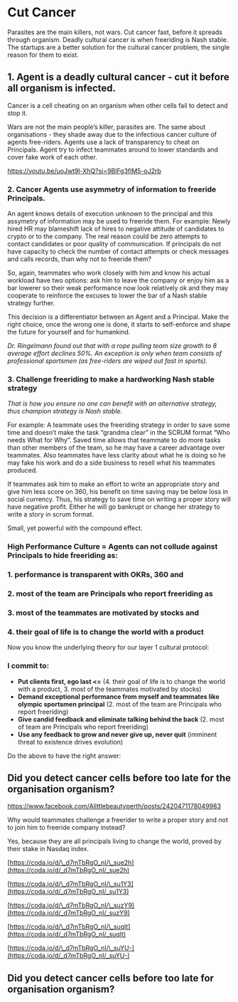 # Cut Cancer

Parasites are the main killers, not wars. Cut cancer fast, before it spreads through organism. Deadly cultural cancer is when freeriding is Nash stable. The startups are a better solution for the cultural cancer problem, the single reason for them to exist.

## 1. Agent is a deadly cultural cancer - cut it before all organism is infected.

Cancer is a cell cheating on an organism when other cells fail to detect and stop it.

Wars are not the main people’s killer, parasites are. The same about organisations - they shade away due to the infectious cancer culture of agents free-riders. Agents use a lack of transparency to cheat on Principals. Agent try to infect teammates around to lower standards and cover fake work of each other.

https://youtu.be/uoJwt9l-XhQ?si=9BlFg3flM5-oJ2rb

### 2. Cancer Agents use asymmetry of information to freeride Principals.

An agent knows details of execution unknown to the principal and this assymetry of information may be used to freeride them. For example: Newly hired HR may blameshift lack of hires to negative attitude of candidates to crypto or to the company. The real reason could be zero attempts to contact candidates or poor quality of communication. If principals do not have capacity to check the number of contact attempts or check messages and calls records, than why not to freeride them?

So, again, teammates who work closely with him and know his actual workload have two options: ask him to leave the company or enjoy him as a bar lowerer so their weak performance now look relatively ok and they may cooperate to reinforce the excuses to lower the bar of a Nash stable strategy further.

This decision is a differentiator between an Agent and a Principal. Make the right choice, once the wrong one is done, it starts to self-enforce and shape the future for yourself and for humankind.

_Dr. Ringelmann found out that with a rope pulling team size growth to 8 average effort declines 50%. An exception is only when team consists of professional sportsmen (as free-riders are wiped out fast in sports)._

### 3. Challenge freeriding to make a hardworking Nash stable strategy

_That is how you ensure no one can benefit with an alternative strategy, thus champion strategy is Nash stable._

For example: A teammate uses the freeriding strategy in order to save some time and doesn’t make the task “grandma clear” in the SCRUM format “Who needs What for Why”. Saved time allows that teammate to do more tasks than other members of the team, so he may have a career advantage over teammates. Also teammates have less clarity about what he is doing so he may fake his work and do a side business to resell what his teammates produced.

If teammates ask him to make an effort to write an appropriate story and give him less score on 360, his benefit on time saving may be below loss in social currency. Thus, his strategy to save time on writing a proper story will have negative profit. Either he will go bankrupt or change her strategy to write a story in scrum format.

Small, yet powerful with the compound effect.

### High Performance Culture = Agents can not collude against Principals to hide freeriding as:

### 1. performance is transparent with OKRs, 360 and

### 2. most of the team are Principals who report freeriding as

### 3. most of the teammates are motivated by stocks and

### 4. their goal of life is to change the world with a product

Now you know the underlying theory for our layer 1 cultural protocol:

### **I commit to:**

- **Put clients first, ego last <=** (4. their goal of life is to change the world with a product, 3. most of the teammates motivated by stocks)
- **Demand exceptional performance from myself and teammates like olympic sportsmen principal** (2. most of the team are Principals who report freeriding)
- **Give candid feedback and eliminate talking behind the back** (2. most of team are Principals who report freeriding)
- **Use any feedback to grow and never give up, never quit** (imminent threat to existence drives evolution)

Do the above to have the right answer:

## Did you detect cancer cells before too late for the organisation organism?

https://www.facebook.com/Alittlebeautyperth/posts/2420471178049983

Why would teammates challenge a freerider to write a proper story and not to join him to freeride company instead?

Yes, because they are all principals living to change the world, proved by their stake in Nasdaq index.

[https://coda.io/d/\_d7mTbRgO_nI/\_sue2h](https://coda.io/d/_d7mTbRgO_nI/_sue2h)

[https://coda.io/d/\_d7mTbRgO_nI/\_su1Y3](https://coda.io/d/_d7mTbRgO_nI/_su1Y3)

[https://coda.io/d/\_d7mTbRgO_nI/\_suzY9](https://coda.io/d/_d7mTbRgO_nI/_suzY9)

[https://coda.io/d/\_d7mTbRgO_nI/\_suqlt](https://coda.io/d/_d7mTbRgO_nI/_suqlt)

[https://coda.io/d/\_d7mTbRgO_nI/\_suYU-](https://coda.io/d/_d7mTbRgO_nI/_suYU-)

## Did you detect cancer cells before too late for organisation organism?
